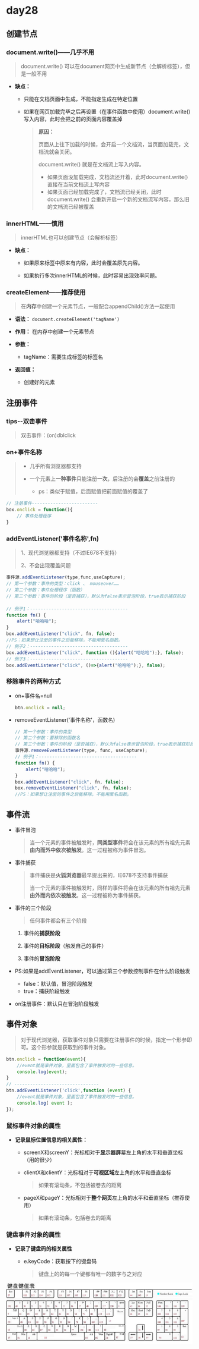 # day28

## 创建节点

### document.write()——几乎不用

> document.write() 可以在document网页中生成新节点（会解析标签），但是一般不用

- **缺点：**
  - 只能在文档页面中生成，不能指定生成在特定位置

  - 如果在网页加载完毕之后再设置（在事件函数中使用）document.write()写入内容，此时会把之前的页面内容覆盖掉

    > **原因：**
    >
    > 页面从上往下加载的时候，会开启一个文档流，当页面加载完，文档流就会关闭。
    >
    > document.write() 就是在文档流上写入内容。
    >
    > - 如果页面没加载完成，文档流还开着，此时document.write() 直接在当前文档流上写内容
    > - 如果页面已经加载完成了，文档流已经关闭，此时document.write() 会重新开启一个新的文档流写内容，那么旧的文档流已经被覆盖

### innerHTML——慎用

> innerHTML也可以创建节点（会解析标签）

- **缺点：**
  - 如果原来标签中原来有内容，此时会覆盖原先内容。

  - 如果执行多次innerHTML的时候，此时容易出现效率问题。

### createElement——推荐使用

> 在**内存**中创建一个元素节点，一般配合appendChild()方法一起使用

- **语法：** `document.createElement('tagName')`

- **作用：** 在内存中创建一个元素节点

- **参数：**
  - tagName：需要生成标签的标签名

- **返回值：**
  - 创建好的元素

## 注册事件

### tips--双击事件

> 双击事件：(on)dblclick

### on+事件名称

> - 几乎所有浏览器都支持
>
> - 一个元素上**一种事件**只能注册**一次**，后注册的会**覆盖**之前注册的
>   - ps：类似于赋值，后面赋值把前面赋值的覆盖了

```js
// 注册事件-------------------------
box.onclick = function(){
	// 事件处理程序	
}
```

### addEventListener('事件名称',fn)

> 1、现代浏览器都支持（不过IE678不支持）
>
> 2、不会出现覆盖问题

```js
事件源.addEventListener(type,func,useCapture);
// 第一个参数：事件的类型：click 、 mouseover……
// 第二个参数：事件处理程序（函数）
// 第三个参数：事件的阶段（是否捕获），默认为false表示冒泡阶段，true表示捕获阶段

// 例子1：-------------------------------------
function fn() {
    alert("哈哈哈");
}
box.addEventListener("click", fn, false);
//PS：如果想让注册的事件之后能移除，不能用匿名函数。
// 例子2：-------------------------------------
box.addEventListener("click", function (){alert("哈哈哈");}, false);
// 例子3：-------------------------------------
box.addEventListener("click", ()=>{alert("哈哈哈");}, false);
```

### 移除事件的两种方式

- on+事件名=null

  ```js
  btn.onclick = null;
  ```

- removeEventListener('事件名称'，函数名)

  ```js
  // 第一个参数：事件的类型
  // 第二个参数：要移除的函数名
  // 第三个参数：事件的阶段（是否捕获），默认为false表示冒泡阶段，true表示捕获阶段
  事件源.removeEventListener(type, func, useCapture);
  // 例子1：-------------------------------------
  function fn() {
      alert("哈哈哈");
  }
  box.addEventListener("click", fn, false);
  box.removeEventListener("click", fn, false);
  //PS：如果想让注册的事件之后能移除，不能用匿名函数。
  ```

## 事件流

- 事件冒泡

  > 当一个元素的事件被触发时，**同类型事件**将会在该元素的所有祖先元素**由内而外中依次被触发**。这一过程被称为事件冒泡。

- 事件捕获

  > 事件捕获是**火狐浏览器**最早提出来的，IE678不支持事件捕获
  >
  > 当一个元素的事件被触发时，同样的事件将会在该元素的所有祖先元素**由外而内依次被触发**。这一过程被称为事件捕获。

- 事件的三个阶段

  > 任何事件都会有三个阶段

  1. 事件的**捕获阶段**

  2. 事件的**目标阶段**（触发自己的事件）

  3. 事件的**冒泡阶段**

- PS:如果是addEventListener，可以通过第三个参数控制事件在什么阶段触发

  - false：默认值，冒泡阶段触发
  - true：捕获阶段触发

- on注册事件：默认只在冒泡阶段触发

## 事件对象

> 对于现代浏览器，获取事件对象只需要在注册事件的时候，指定一个形参即可。这个形参就是获取到的事件对象。

```js
btn.onclick = function(event){
    //event就是事件对象，里面包含了事件触发时的一些信息。
	console.log(event);
}
// --------------------------------
btn.addEventListener('click',function (event) {
    //event就是事件对象，里面包含了事件触发时的一些信息。
    console.log( event );
});
```

### 鼠标事件对象的属性

- **记录鼠标位置信息的相关属性：**
  - screenX和screenY：光标相对于**显示器屏**幕左上角的水平和垂直坐标（用的很少）

  - clientX和clientY：光标相对于**可视区域**左上角的水平和垂直坐标

    > 如果有滚动条，不包括被卷去的距离

  - pageX和pageY：光标相对于**整个网页**左上角的水平和垂直坐标（推荐使用）

    > 如果有滚动条，包括卷去的距离

### 键盘事件对象的属性

- **记录了键盘码的相关属性**

  - e.keyCode：获取按下的键盘码

    > 键盘上的的每一个键都有唯一的数字与之对应

![keyCode](./media/keyCode.jpg)